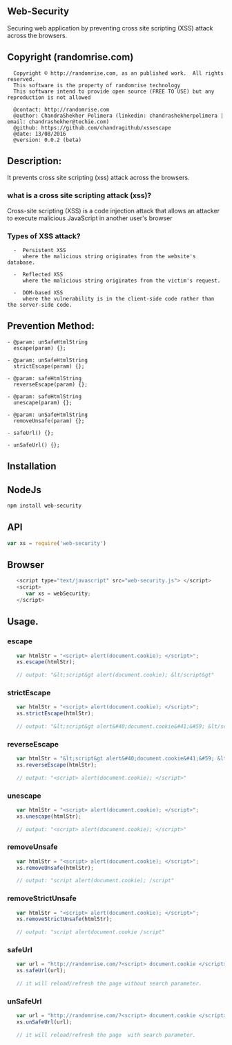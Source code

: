 ## Web-Security
   Securing web application by preventing cross site scripting (XSS) attack across the browsers.

## Copyright (randomrise.com)
      Copyright © http://randomrise.com, as an published work.  All rights reserved.
      This software is the property of randomrise technology
      This software intend to provide open source (FREE TO USE) but any reproduction is not allowed

      @contact: http://randomrise.com 
      @author: ChandraShekher Polimera (linkedin: chandrashekherpolimera | email: chandrashekher@techie.com)
      @github: https://github.com/chandragithub/xssescape
      @date: 13/08/2016
      @version: 0.0.2 (beta)
 
## Description: 
   It prevents cross site scripting (xss) attack across the browsers.
   
### what is a cross site scripting attack (xss)?
   Cross-site scripting (XSS) is a code injection attack that allows an attacker to execute malicious JavaScript in another user's browser

### Types of XSS attack?

      -  Persistent XSS
         where the malicious string originates from the website's database.
      
      -  Reflected XSS
         where the malicious string originates from the victim's request.
      
      -  DOM-based XSS
         where the vulnerability is in the client-side code rather than the server-side code.


## Prevention Method:

    - @param: unSafeHtmlString
      escape(param) {};

    - @param: unSafeHtmlString
      strictEscape(param) {};

    - @param: safeHtmlString
      reverseEscape(param) {};

    - @param: safeHtmlString
      unescape(param) {};

    - @param: unSafeHtmlString
      removeUnsafe(param) {};

    - safeUrl() {};

    - unSafeUrl() {};


## Installation
## NodeJs

```sh
npm install web-security
```

## API

```js
var xs = require('web-security')
```
## Browser

```js
   <script type="text/javascript" src="web-security.js"> </script>
   <script>
      var xs = webSecurity;
   </script>
```


## Usage.

### escape

```js
   var htmlStr = "<script> alert(document.cookie); </script>";
   xs.escape(htmlStr);
   
   // output: "&lt;script&gt alert(document.cookie); &lt/script&gt"
```

### strictEscape

```js
   var htmlStr = "<script> alert(document.cookie); </script>";
   xs.strictEscape(htmlStr);
   
   // output: "&lt;script&gt alert&#40;document.cookie&#41;&#59; &lt/script&gt"
```

### reverseEscape

```js
   var htmlStr = "&lt;script&gt alert&#40;document.cookie&#41;&#59; &lt/script&gt";
   xs.reverseEscape(htmlStr);
   
   // output: "<script> alert(document.cookie); </script>"
```

### unescape

```js
   var htmlStr = "<script> alert(document.cookie); </script>";
   xs.unescape(htmlStr);
   
   // output: "<script> alert(document.cookie); </script>"
```

### removeUnsafe

```js
   var htmlStr = "<script> alert(document.cookie); </script>";
   xs.removeUnsafe(htmlStr);
   
   // output: "script alert(document.cookie); /script"
```

### removeStrictUnsafe

```js
   var htmlStr = "<script> alert(document.cookie); </script>";
   xs.removeStrictUnsafe(htmlStr);
   
   // output: "script alertdocument.cookie /script"
```

### safeUrl
 
```js
   var url = "http://randomrise.com/?<script> document.cookie </script>";
   xs.safeUrl(url);
   
   // it will reload/refresh the page without search parameter.
```

### unSafeUrl
 
```js
   var url = "http://randomrise.com/?<script> document.cookie </script>";
   xs.unSafeUrl(url);
   
   // it will reload/refresh the page  with search parameter.
```